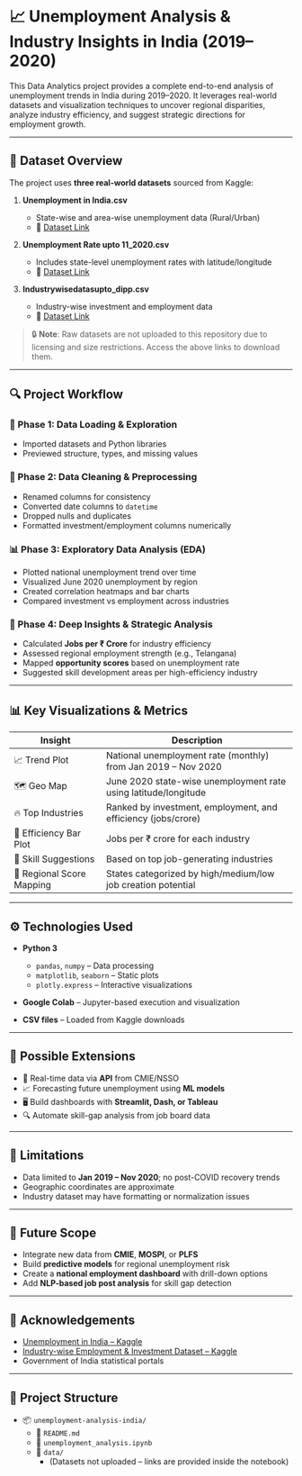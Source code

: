 # 📈 Unemployment Analysis & Industry Insights in India (2019–2020)

This Data Analytics project provides a complete end-to-end analysis of unemployment trends in India during 2019–2020. It leverages real-world datasets and visualization techniques to uncover regional disparities, analyze industry efficiency, and suggest strategic directions for employment growth.

---

## 📂 Dataset Overview

The project uses **three real-world datasets** sourced from Kaggle:

1. **Unemployment in India.csv**
   - State-wise and area-wise unemployment data (Rural/Urban)
   - 📎 [Dataset Link](https://www.kaggle.com/datasets/gokulrajkmv/unemployment-in-india)

2. **Unemployment Rate upto 11_2020.csv**
   - Includes state-level unemployment rates with latitude/longitude
   - 📎 [Dataset Link](https://www.kaggle.com/datasets/gokulrajkmv/unemployment-in-india)

3. **Industrywisedatasupto_dipp.csv**
   - Industry-wise investment and employment data
   - 📎 [Dataset Link](https://www.kaggle.com/datasets/ravivarmaodugu/data-on-investment-and-employment-in-india)

> 🔒 **Note**: Raw datasets are not uploaded to this repository due to licensing and size restrictions. Access the above links to download them.

---

## 🔍 Project Workflow

### 🔧 Phase 1: Data Loading & Exploration
- Imported datasets and Python libraries
- Previewed structure, types, and missing values

### 🧹 Phase 2: Data Cleaning & Preprocessing
- Renamed columns for consistency
- Converted date columns to `datetime`
- Dropped nulls and duplicates
- Formatted investment/employment columns numerically

### 📊 Phase 3: Exploratory Data Analysis (EDA)
- Plotted national unemployment trend over time
- Visualized June 2020 unemployment by region
- Created correlation heatmaps and bar charts
- Compared investment vs employment across industries

### 🧠 Phase 4: Deep Insights & Strategic Analysis
- Calculated **Jobs per ₹ Crore** for industry efficiency
- Assessed regional employment strength (e.g., Telangana)
- Mapped **opportunity scores** based on unemployment rate
- Suggested skill development areas per high-efficiency industry

---

## 📊 Key Visualizations & Metrics

| Insight                    | Description                                                      |
|---------------------------|------------------------------------------------------------------|
| 📈 Trend Plot              | National unemployment rate (monthly) from Jan 2019 – Nov 2020   |
| 🗺️ Geo Map                 | June 2020 state-wise unemployment rate using latitude/longitude |
| 🔥 Top Industries         | Ranked by investment, employment, and efficiency (jobs/crore)    |
| 💼 Efficiency Bar Plot     | Jobs per ₹ crore for each industry                              |
| 🧠 Skill Suggestions        | Based on top job-generating industries                          |
| 📌 Regional Score Mapping  | States categorized by high/medium/low job creation potential    |

---

## ⚙️ Technologies Used

- **Python 3**
  - `pandas`, `numpy` – Data processing
  - `matplotlib`, `seaborn` – Static plots
  - `plotly.express` – Interactive visualizations

- **Google Colab** – Jupyter-based execution and visualization
- **CSV files** – Loaded from Kaggle downloads

---

## 🚀 Possible Extensions

- 🔗 Real-time data via **API** from CMIE/NSSO
- 📈 Forecasting future unemployment using **ML models**
- 🖥️ Build dashboards with **Streamlit, Dash, or Tableau**
- 🔍 Automate skill-gap analysis from job board data

---

## 📌 Limitations

- Data limited to **Jan 2019 – Nov 2020**; no post-COVID recovery trends
- Geographic coordinates are approximate
- Industry dataset may have formatting or normalization issues

---

## 🔭 Future Scope

- Integrate new data from **CMIE**, **MOSPI**, or **PLFS**
- Build **predictive models** for regional unemployment risk
- Create a **national employment dashboard** with drill-down options
- Add **NLP-based job post analysis** for skill gap detection

---

## 🙌 Acknowledgements

- [Unemployment in India – Kaggle](https://www.kaggle.com/datasets/gokulrajkmv/unemployment-in-india)
- [Industry-wise Employment & Investment Dataset – Kaggle](https://www.kaggle.com/datasets/ravivarmaodugu/data-on-investment-and-employment-in-india)
- Government of India statistical portals

---

## 📁 Project Structure

- 📦 `unemployment-analysis-india/`
  - 📄 `README.md`
  - 📄 `unemployment_analysis.ipynb`
  - 📁 `data/`
    - (Datasets not uploaded – links are provided inside the notebook)

